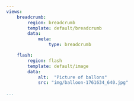 ```yaml
---
views:
    breadcrumb:
        region: breadcrumb
        template: default/breadcrumb
        data:
            meta:
                type: breadcrumb

    flash:
        region: flash
        template: default/image
        data:
            alt:  "Picture of ballons"
            src: "img/balloon-1761634_640.jpg"  

...
```

